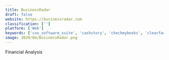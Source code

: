 ```yaml
---
title: BusinessRadar
draft: false 
website: https://businessradar.com
classification: ['']
platform: ['Web']
keywords: ['cxo_software_suite', 'cashstory', 'checkmybooks', 'clearfactr', 'control_panel', 'fathom', 'financial_statement_analysis', 'foresight_intelligence_financial_reporting_system', 'jirav', 'joiin', 'journal_wand', 'pivotxl', 'qvinci', 'sisense', 'startegy', 'synoptix', 'econs_direct', 'emerge']
image: 2020/04/BusinessRadar.png
---
```

Financial Analysis
